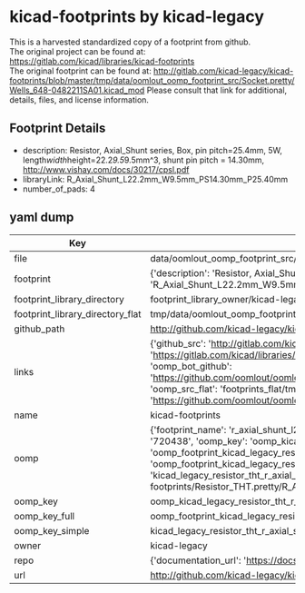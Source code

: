 # kicad-footprints by kicad-legacy  
This is a harvested standardized copy of a footprint from github.  
The original project can be found at:  
https://gitlab.com/kicad/libraries/kicad-footprints  
The original footprint can be found at:
http://gitlab.com/kicad-legacy/kicad-footprints/blob/master/tmp/data/oomlout_oomp_footprint_src/Socket.pretty/Wells_648-0482211SA01.kicad_mod
Please consult that link for additional, details, files, and license information.  
## Footprint Details
* description: Resistor, Axial_Shunt series, Box, pin pitch=25.4mm, 5W, length*width*height=22.2*9.5*9.5mm^3, shunt pin pitch = 14.30mm, http://www.vishay.com/docs/30217/cpsl.pdf  
* libraryLink: R_Axial_Shunt_L22.2mm_W9.5mm_PS14.30mm_P25.40mm  
* number_of_pads: 4  
## yaml dump  
| Key | Value |  
| --- | --- |  
| file | data/oomlout_oomp_footprint_src/kicad-footprints/Resistor_THT.pretty/R_Axial_Shunt_L22.2mm_W9.5mm_PS14.30mm_P25.40mm.kicad_mod |  
| footprint | {'description': 'Resistor, Axial_Shunt series, Box, pin pitch=25.4mm, 5W, length*width*height=22.2*9.5*9.5mm^3, shunt pin pitch = 14.30mm, http://www.vishay.com/docs/30217/cpsl.pdf', 'libraryLink': 'R_Axial_Shunt_L22.2mm_W9.5mm_PS14.30mm_P25.40mm', 'number_of_pads': 4} |  
| footprint_library_directory | footprint_library_owner/kicad-legacy_kicad-footprints |  
| footprint_library_directory_flat | tmp/data/oomlout_oomp_footprint_src/footprints_flat/kicad_legacy_resistor_tht_r_axial_shunt_l22_2mm_w9_5mm_ps14_30mm_p25_40mm/working |  
| github_path | http://github.com/kicad-legacy/kicad-footprints/blob/master/tmp/data/oomlout_oomp_footprint_src/Resistor_THT.pretty/R_Axial_Shunt_L22.2mm_W9.5mm_PS14.30mm_P25.40mm.kicad_mod |  
| links | {'github_src': 'http://gitlab.com/kicad-legacy/kicad-footprints/blob/master/tmp/data/oomlout_oomp_footprint_src/Socket.pretty/Wells_648-0482211SA01.kicad_mod', 'github_src_repo': 'https://gitlab.com/kicad/libraries/kicad-footprints', 'oomp_bot': 'tmp/data/oomlout_oomp_footprint_src/footprints/kicad_legacy_resistor_tht_r_axial_shunt_l22_2mm_w9_5mm_ps14_30mm_p25_40mm/working', 'oomp_bot_github': 'https://github.com/oomlout/oomlout_oomp_footprint_bot/tree/main/tmp/data/oomlout_oomp_footprint_src/footprints/kicad_legacy_resistor_tht_r_axial_shunt_l22_2mm_w9_5mm_ps14_30mm_p25_40mm/working', 'oomp_src_flat': 'footprints_flat/tmp/data/oomlout_oomp_footprint_src/footprints_flat/kicad_legacy_resistor_tht_r_axial_shunt_l22_2mm_w9_5mm_ps14_30mm_p25_40mm/working', 'oomp_src_flat_github': 'https://github.com/oomlout/oomlout_oomp_footprint_src/tree/main/tmp/data/oomlout_oomp_footprint_src/footprints_flat/kicad_legacy_resistor_tht_r_axial_shunt_l22_2mm_w9_5mm_ps14_30mm_p25_40mm/working'} |  
| name | kicad-footprints |  
| oomp | {'footprint_name': 'r_axial_shunt_l22_2mm_w9_5mm_ps14_30mm_p25_40mm', 'library_name': 'resistor_tht', 'md5': '72043827cfe1514fa412b14792f08f1d', 'md5_10': '72043827cf', 'md5_5': '72043', 'md5_6': '720438', 'oomp_key': 'oomp_kicad_legacy_resistor_tht_r_axial_shunt_l22_2mm_w9_5mm_ps14_30mm_p25_40mm', 'oomp_key_extra': 'oomp_footprint_kicad_legacy_resistor_tht_r_axial_shunt_l22_2mm_w9_5mm_ps14_30mm_p25_40mm', 'oomp_key_full': 'oomp_footprint_kicad_legacy_resistor_tht_r_axial_shunt_l22_2mm_w9_5mm_ps14_30mm_p25_40mm_720438', 'oomp_key_simple': 'kicad_legacy_resistor_tht_r_axial_shunt_l22_2mm_w9_5mm_ps14_30mm_p25_40mm', 'original_filename': 'data/oomlout_oomp_footprint_src/kicad-footprints/Resistor_THT.pretty/R_Axial_Shunt_L22.2mm_W9.5mm_PS14.30mm_P25.40mm.kicad_mod', 'owner_name': 'kicad_legacy'} |  
| oomp_key | oomp_kicad_legacy_resistor_tht_r_axial_shunt_l22_2mm_w9_5mm_ps14_30mm_p25_40mm |  
| oomp_key_full | oomp_footprint_kicad_legacy_resistor_tht_r_axial_shunt_l22_2mm_w9_5mm_ps14_30mm_p25_40mm |  
| oomp_key_simple | kicad_legacy_resistor_tht_r_axial_shunt_l22_2mm_w9_5mm_ps14_30mm_p25_40mm |  
| owner | kicad-legacy |  
| repo | {'documentation_url': 'https://docs.github.com/rest/repos/repos#get-a-repository', 'message': 'Not Found'} |  
| url | http://github.com/kicad-legacy/kicad-footprints |  


